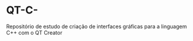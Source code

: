 # QT-C-
Repositório de estudo de criação de interfaces gráficas para a linguagem C++ com o QT Creator
